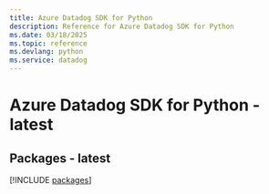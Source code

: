 ```yaml
---
title: Azure Datadog SDK for Python
description: Reference for Azure Datadog SDK for Python
ms.date: 03/18/2025
ms.topic: reference
ms.devlang: python
ms.service: datadog
---
```

# Azure Datadog SDK for Python - latest
## Packages - latest
[!INCLUDE [packages](datadog-index.md)]